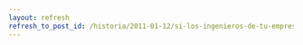 ```yaml
---
layout: refresh
refresh_to_post_id: /historia/2011-01-12/si-los-ingenieros-de-tu-empresa-son-unos-intiles-contrata-buenos-abogados
---
```

